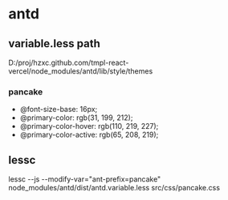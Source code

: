 # antd

## variable.less path

D:/proj/hzxc.github.com/tmpl-react-vercel/node_modules/antd/lib/style/themes

### pancake

- @font-size-base: 16px;
- @primary-color: rgb(31, 199, 212);
- @primary-color-hover: rgb(110, 219, 227);
- @primary-color-active: rgb(65, 208, 219);

## lessc

lessc --js --modify-var="ant-prefix=pancake" node_modules/antd/dist/antd.variable.less src/css/pancake.css
